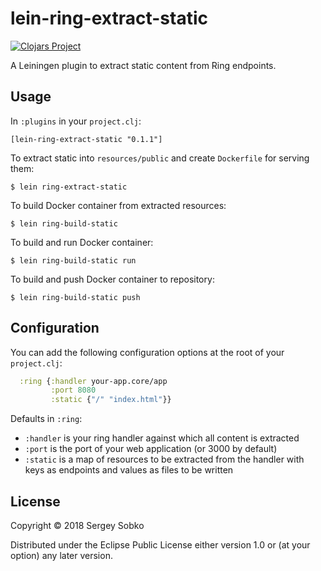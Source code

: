 # lein-ring-extract-static

[![Clojars Project](https://img.shields.io/clojars/v/lein-ring-extract-static.svg)](https://clojars.org/lein-ring-extract-static)

A Leiningen plugin to extract static content from Ring endpoints.

## Usage

In `:plugins` in your `project.clj`:

```text
[lein-ring-extract-static "0.1.1"]
```

To extract static into `resources/public` and create `Dockerfile` for serving them:

```
$ lein ring-extract-static
```

To build Docker container from extracted resources:

```
$ lein ring-build-static
```

To build and run Docker container:

```
$ lein ring-build-static run
```

To build and push Docker container to repository:

```
$ lein ring-build-static push
```

## Configuration

You can add the following configuration options at the root of your `project.clj`:

```clojure
  :ring {:handler your-app.core/app
         :port 8080
         :static {"/" "index.html"}}
```

Defaults in `:ring`:

* `:handler` is your ring handler against which all content is extracted
* `:port` is the port of your web application (or 3000 by default)
* `:static` is a map of resources to be extracted from the handler with keys as endpoints and values as files to be written


## License

Copyright © 2018 Sergey Sobko

Distributed under the Eclipse Public License either version 1.0 or (at
your option) any later version.
